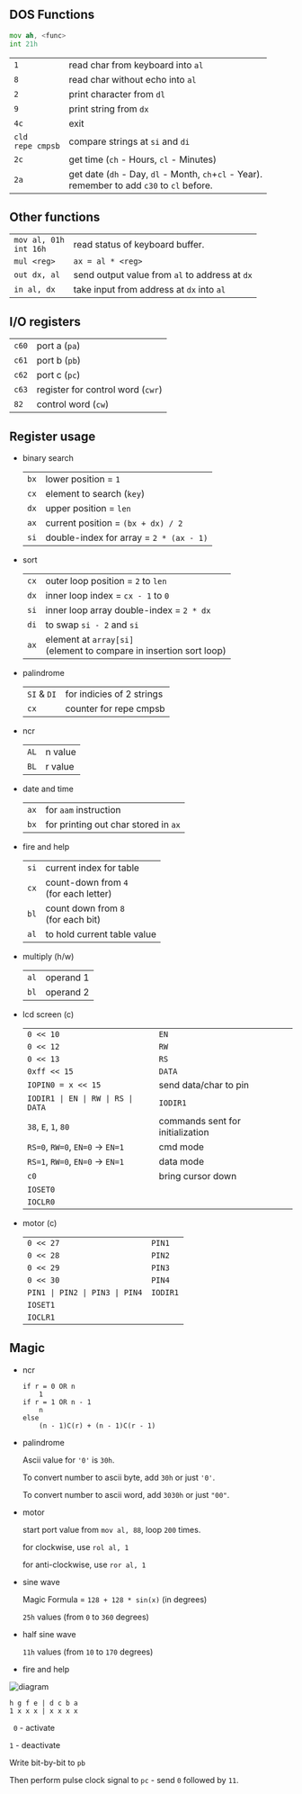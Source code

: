 ## DOS Functions

```asm
mov ah, <func>
int 21h
```

|                         |                                                              |
| ----------------------- | :----------------------------------------------------------- |
| `1`                     | read char from keyboard into `al`                            |
| `8`                     | read char without echo into `al`                             |
| `2`                     | print character from `dl`                                    |
| `9`                     | print string from `dx`                                       |
| `4c`                    | exit                                                         |
| `cld`<br />`repe cmpsb` | compare strings at `si` and `di`                             |
| `2c`                    | get time (`ch` - Hours, `cl` - Minutes)                      |
| `2a`                    | get date (`dh` - Day, `dl` - Month, `ch`+`cl` - Year). <br />remember to add `c30` to `cl` before. |



## Other functions



|                               |                                                |
| ----------------------------- | ---------------------------------------------- |
| `mov al, 01h` <br />`int 16h` | read status of keyboard buffer.                |
| `mul <reg>`                   | `ax = al * <reg>`                              |
| `out dx, al`                  | send output value from `al` to address at `dx` |
| `in al, dx`                   | take input from address at `dx` into `al`      |



## I/O registers

|       |                                   |
| ----- | --------------------------------- |
| `c60` | port a (`pa`)                     |
| `c61` | port b (`pb`)                     |
| `c62` | port c (`pc`)                     |
| `c63` | register for control word (`cwr`) |
| `82`  | control word (`cw`)               |



## Register usage

- binary search

    |      |                                         |
    | ---- | --------------------------------------- |
    | `bx` | lower position = `1`                    |
    | `cx` | element to search (`key`)               |
    | `dx` | upper position = `len`                  |
    | `ax` | current position = `(bx + dx) / 2`      |
    | `si` | double-index for array = `2 * (ax - 1)` |
- sort

    |      |                                                              |
    | ---- | ------------------------------------------------------------ |
    | `cx` | outer loop position = `2` to `len`                           |
    | `dx` | inner loop index = `cx - 1` to `0`                           |
    | `si` | inner loop array double-index = `2 * dx`                     |
    | `di` | to swap `si - 2` and `si`                                    |
    | `ax` | element at `array[si]` <br />(element to compare in insertion sort loop) |

- palindrome

    |             |                           |
    | ----------- | ------------------------- |
    | `SI` & `DI` | for indicies of 2 strings |
    | `cx`        | counter for repe cmpsb    |

- ncr

    |      |         |
    | ---- | ------- |
    | `AL` | n value |
    | `BL` | r value |

- date and time

    |      |                                      |
    | ---- | ------------------------------------ |
    | `ax` | for `aam` instruction                |
    | `bx` | for printing out char stored in `ax` |


- fire and help

    |      |                                             |
    | ---- | ------------------------------------------- |
    | `si` | current index for table                     |
    | `cx` | count-down from `4` <br />(for each letter) |
    | `bl` | count down from `8`<br />(for each bit)     |
    | `al` | to hold current table value                 |

- multiply (h/w)

    |      |           |
    | ---- | --------- |
    | `al` | operand 1 |
    | `bl` | operand 2 |

- lcd screen (c)

    |                                    |                                  |
    | ---------------------------------- | -------------------------------- |
    | `0 << 10`                          | `EN`                             |
    | `0 << 12`                          | `RW`                             |
    | `0 << 13`                          | `RS`                             |
    | `0xff << 15`                       | `DATA`                           |
    | `IOPIN0 = x << 15`                 | send data/char to pin            |
    | `IODIR1 \| EN \| RW \| RS \| DATA` | `IODIR1`                         |
    | `38`, `E`, `1`, `80`               | commands sent for initialization |
    | `RS=0`, `RW=0`, `EN=0` ->  `EN=1`  | cmd mode                         |
    | `RS=1`, `RW=0`, `EN=0` ->  `EN=1`  | data mode                        |
    | `c0`                               | bring cursor down                |
    | `IOSET0`                           |                                  |
    | `IOCLR0`                           |                                  |

- motor (c)

    |                                |          |
    | ------------------------------ | -------- |
    | `0 << 27`                      | `PIN1`   |
    | `0 << 28`                      | `PIN2`   |
    | `0 << 29`                      | `PIN3`   |
    | `0 << 30`                      | `PIN4`   |
    | `PIN1 \| PIN2 \| PIN3 \| PIN4` | `IODIR1` |
    | `IOSET1`                       |          |
    | `IOCLR1`                       |          |



##  Magic

- ncr

    ```
    if r = 0 OR n
        1
    if r = 1 OR n - 1
        n
    else
        (n - 1)C(r) + (n - 1)C(r - 1)      
    ```

- palindrome

  Ascii value for `'0'` is `30h`.

  To convert number to ascii byte, add `30h` or just `'0'`.

  To convert number to ascii word, add `3030h` or just `"00"`.

- motor

  start port value from `mov al, 88`, loop `200` times.
  
  for clockwise, use `rol al, 1`
  
  for anti-clockwise, use `ror al, 1`

- sine wave

  Magic Formula = `128 + 128 * sin(x)` (in degrees)

  `25h` values  (from `0` to `360` degrees)

- half sine wave

  `11h` values (from `10` to `170` degrees)

- fire and help

![diagram](https://upload.wikimedia.org/wikipedia/commons/thumb/e/ed/7_Segment_Display_with_Labeled_Segments.svg/220px-7_Segment_Display_with_Labeled_Segments.svg.png)

  ```
  h g f e | d c b a
  1 x x x | x x x x
  ```

  ` 0` - activate

  `1` - deactivate

  

  Write bit-by-bit to `pb`

  Then perform  pulse clock signal to `pc` -  send `0` followed by `11`.

